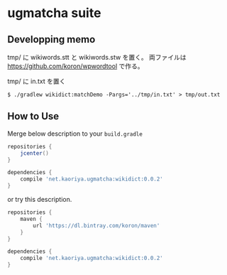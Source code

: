 # ugmatcha suite

## Developping memo

tmp/ に wikiwords.stt と wikiwords.stw を置く。
両ファイルは <https://github.com/koron/wpwordtool> で作る。

tmp/ に in.txt を置く

```console
$ ./gradlew wikidict:matchDemo -Pargs='../tmp/in.txt' > tmp/out.txt
```

## How to Use

Merge below description to your `build.gradle`

```gradle
repositories {
    jcenter()
}

dependencies {
    compile 'net.kaoriya.ugmatcha:wikidict:0.0.2'
}
```

or try this description.

```gradle
repositories {
    maven {
        url 'https://dl.bintray.com/koron/maven'
    }
}

dependencies {
    compile 'net.kaoriya.ugmatcha:wikidict:0.0.2'
}
```
